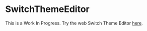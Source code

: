 # SwitchThemeEditor
This is a Work In Progress.
Try the web Switch Theme Editor [here](https://furybaguette.github.io/SwitchThemeEditor/).
